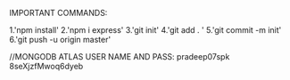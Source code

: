 IMPORTANT COMMANDS:

1.'npm install'
2.'npm i express'
3.'git init'
4.'git add . '
5.'git commit -m init'
6.'git push -u origin master'


//MONGODB ATLAS USER NAME AND PASS:
pradeep07spk
8seXjzfMwoq6dyeb


